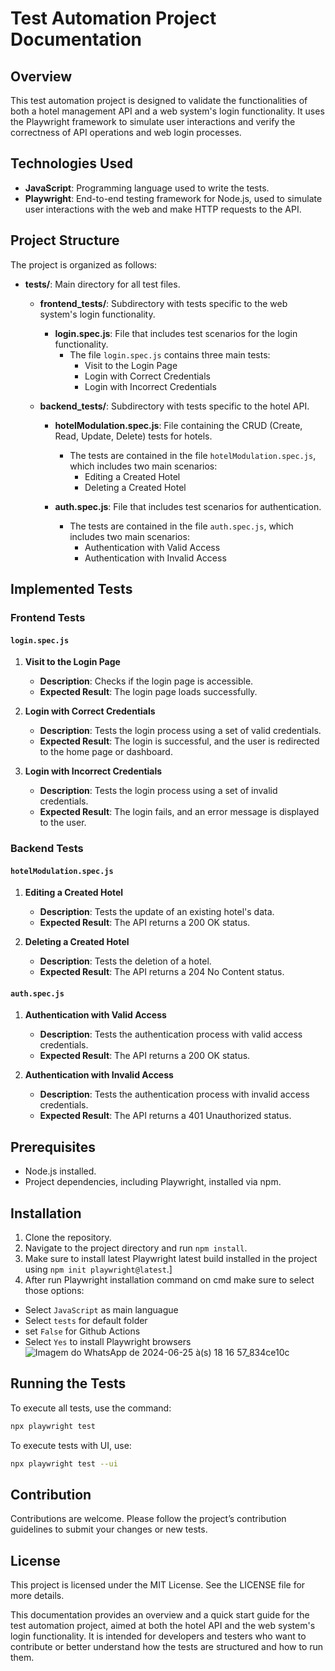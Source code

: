 # Test Automation Project Documentation

## Overview
This test automation project is designed to validate the functionalities of both a hotel management API and a web system's login functionality. It uses the Playwright framework to simulate user interactions and verify the correctness of API operations and web login processes.

## Technologies Used
- **JavaScript**: Programming language used to write the tests.
- **Playwright**: End-to-end testing framework for Node.js, used to simulate user interactions with the web and make HTTP requests to the API.

## Project Structure
The project is organized as follows:

- **tests/**: Main directory for all test files.
  - **frontend_tests/**: Subdirectory with tests specific to the web system's login functionality.
    - **login.spec.js**: File that includes test scenarios for the login functionality.
      - The file `login.spec.js` contains three main tests:
        - Visit to the Login Page
        - Login with Correct Credentials
        - Login with Incorrect Credentials

  - **backend_tests/**: Subdirectory with tests specific to the hotel API.
    - **hotelModulation.spec.js**: File containing the CRUD (Create, Read, Update, Delete) tests for hotels.
      - The tests are contained in the file `hotelModulation.spec.js`, which includes two main scenarios:
        - Editing a Created Hotel
        - Deleting a Created Hotel

    - **auth.spec.js**: File that includes test scenarios for authentication.
      - The tests are contained in the file `auth.spec.js`, which includes two main scenarios:
        - Authentication with Valid Access
        - Authentication with Invalid Access

## Implemented Tests

### Frontend Tests
#### `login.spec.js`
1. **Visit to the Login Page**
   - **Description**: Checks if the login page is accessible.
   - **Expected Result**: The login page loads successfully.

2. **Login with Correct Credentials**
   - **Description**: Tests the login process using a set of valid credentials.
   - **Expected Result**: The login is successful, and the user is redirected to the home page or dashboard.

3. **Login with Incorrect Credentials**
   - **Description**: Tests the login process using a set of invalid credentials.
   - **Expected Result**: The login fails, and an error message is displayed to the user.

### Backend Tests
#### `hotelModulation.spec.js`
1. **Editing a Created Hotel**
   - **Description**: Tests the update of an existing hotel's data.
   - **Expected Result**: The API returns a 200 OK status.

2. **Deleting a Created Hotel**
   - **Description**: Tests the deletion of a hotel.
   - **Expected Result**: The API returns a 204 No Content status.

#### `auth.spec.js`
1. **Authentication with Valid Access**
   - **Description**: Tests the authentication process with valid access credentials.
   - **Expected Result**: The API returns a 200 OK status.

2. **Authentication with Invalid Access**
   - **Description**: Tests the authentication process with invalid access credentials.
   - **Expected Result**: The API returns a 401 Unauthorized status.

## Prerequisites
- Node.js installed.
- Project dependencies, including Playwright, installed via npm.

## Installation
1. Clone the repository.
2. Navigate to the project directory and run `npm install`.
3. Make sure to install latest Playwright latest build installed in the project using `npm init playwright@latest`.]
4. After run Playwright installation command on cmd make sure to select those options:
- Select `JavaScript` as main languague
- Select `tests` for default folder
- set `False` for Github Actions
- Select `Yes` to install Playwright browsers
![Imagem do WhatsApp de 2024-06-25 à(s) 18 16 57_834ce10c](https://github.com/Hugobot00/Little-Emperors-QA-Playwright-Challange/assets/131987814/4aa3ee26-aac0-43d6-8ef3-b56710e629b1)


## Running the Tests
To execute all tests, use the command:
```bash
npx playwright test
```

To execute tests with UI, use:
```bash
npx playwright test --ui
```

## Contribution
Contributions are welcome. Please follow the project’s contribution guidelines to submit your changes or new tests.

## License
This project is licensed under the MIT License. See the LICENSE file for more details.

This documentation provides an overview and a quick start guide for the test automation project, aimed at both the hotel API and the web system's login functionality. It is intended for developers and testers who want to contribute or better understand how the tests are structured and how to run them.
